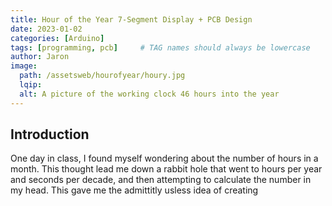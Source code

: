```yaml
---
title: Hour of the Year 7-Segment Display + PCB Design
date: 2023-01-02 
categories: [Arduino]
tags: [programming, pcb]     # TAG names should always be lowercase
author: Jaron
image:
  path: /assetsweb/hourofyear/houry.jpg
  lqip: 
  alt: A picture of the working clock 46 hours into the year
---
```


## Introduction
One day in class, I found myself wondering about the number of hours in a month. This thought lead me down a rabbit hole that went to hours per year and seconds per decade, and then attempting to calculate the number in  my head. This gave me the admittitly usless idea of creating 